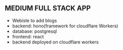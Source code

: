 ## MEDIUM FULL STACK APP
- Webiste to add blogs
- backend: hono(framework for cloudflare Workers)
- database: postgresql
- frontend: react
- backend deployed on cloudflare workers
